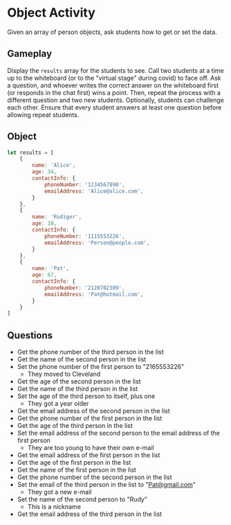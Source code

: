 # Object Activity
Given an array of person objects, ask students how to get or set the data.

## Gameplay
Display the `results` array for the students to see. Call two students at a time up to the whiteboard (or to the "virtual stage" during covid) to face off. Ask a question, and whoever writes the correct answer on the whiteboard first (or responds in the chat first) wins a point. Then, repeat the process with a different question and two new students. Optionally, students can challenge each other. Ensure that every student answers at least one question before allowing repeat students.

## Object
```js
let results = [
    {
        name: 'Alice',
        age: 34,
        contactInfo: {
            phoneNumber: '1234567890',
            emailAddress: 'Alice@alice.com',
        }
    },
    {
        name: 'Rudiger',
        age: 10,
        contactInfo: {
            phoneNumber: '1115553226',
            emailAddress: 'Person@people.com',
        }
    },
    {
        name: 'Pat',
        age: 67,
        contactInfo: {
            phoneNumber: '2128702309',
            emailAddress: 'Pat@hotmail.com',
        }
    }
]
```

## Questions
- Get the phone number of the third person in the list
- Get the name of the second person in the list
- Set the phone number of the first person to "2165553226"
    - They moved to Cleveland
- Get the age of the second person in the list
- Get the name of the third person in the list
- Set the age of the third person to itself, plus one
    - They got a year older
- Get the email address of the second person in the list
- Get the phone number of the first person in the list
- Get the age of the third person in the list
- Set the email address of the second person to the email address of the first person
    - They are too young to have their own e-mail
- Get the email address of the first person in the list
- Get the age of the first person in the list
- Get the name of the first person in the list
- Get the phone number of the second person in the list
- Set the email of the third person in the list to "Pat@gmail.com"
    - They got a new e-mail
- Set the name of the second person to "Rudy"
    - This is a nickname
- Get the email address of the third person in the list
